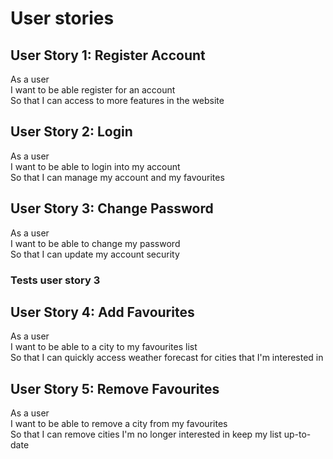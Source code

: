 # User stories

## User Story 1: Register Account

As a user\
I want to be able register for an account\
So that I can access to more features in the website

<!-- ### Tests user story 1

- **Test 1.1:** Add a Contact and see that the ArrayList size its increased by 1.
- **Test 1.2:** Add a Contact and see that the ArrayList actually contains that contact.
- **Test 1.3:** A null Contact should not be added to the ArrayList. -->

## User Story 2: Login

As a user\
I want to be able to login into my account\
So that I can manage my account and my favourites

<!-- ### Test user story 2

- **Test 2.1:** Duplicate contact shouldn't be added to the address book. -->

## User Story 3: Change Password

As a user\
I want to be able to change my password\
So that I can update my account security

### Tests user story 3

<!-- - **Test 3.1:** Remove a Contact and see that the ArrayList size decreases by 1.
- **Test 3.2:** Remove a Contact and see its remove from the ArrayList.
- **Test 3.3:** If the contact doesn't exist in the ArrayList, nothing should happen. -->

## User Story 4: Add Favourites

As a user\
I want to be able to a city to my favourites list\
So that I can quickly access weather forecast for cities that I'm interested in

<!-- ### Tests user story 4

- **Test 4.1:** search for a Contact by name and as a result should be able to see the contact and its details.
- **Test 4.2:** searching for an in-existing contact should have returned an Empty ArrayList. -->

## User Story 5: Remove Favourites

As a user\
I want to be able to remove a city from my favourites\
So that I can remove cities I'm no longer interested in keep my list up-to-date

<!-- ### Tests user story 5

- **Test 5.1:** Edit a contact with valid information, and it should change the contact.
- **Test 5.2:** Edit a contact with non-valid information, and it should not alter the contact.
- **Test 5.3:** Edit a contact with an already existing email or phone number it should not alter that contact. -->
